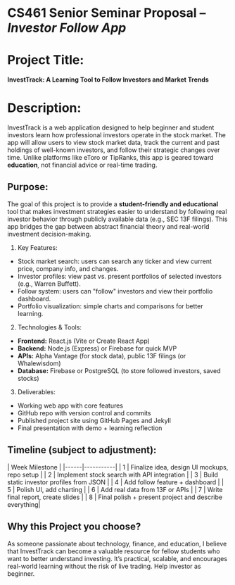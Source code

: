 ---
---
# CS461 Senior Seminar Proposal – *Investor Follow App*

# Project Title:
**InvestTrack: A Learning Tool to Follow Investors and Market Trends**

# Description:
InvestTrack is a web application designed to help beginner and student investors learn how professional investors operate in the stock market. The app will allow users to view stock market data, track the current and past holdings of well-known investors, and follow their strategic changes over time. Unlike platforms like eToro or TipRanks, this app is geared toward **education**, not financial advice or real-time trading.

## Purpose:
The goal of this project is to provide a **student-friendly and educational** tool that makes investment strategies easier to understand by following real investor behavior through publicly available data (e.g., SEC 13F filings). This app bridges the gap between abstract financial theory and real-world investment decision-making.

1) Key Features:
-  Stock market search: users can search any ticker and view current price, company info, and changes.
-  Investor profiles: view past vs. present portfolios of selected investors (e.g., Warren Buffett).
-  Follow system: users can "follow" investors and view their portfolio dashboard.
-  Portfolio visualization: simple charts and comparisons for better learning.

2) Technologies & Tools:
- **Frontend:** React.js (Vite or Create React App)
- **Backend:** Node.js (Express) or Firebase for quick MVP
- **APIs:** Alpha Vantage (for stock data), public 13F filings (or Whalewisdom)
- **Database:** Firebase or PostgreSQL (to store followed investors, saved stocks)

3) Deliverables:
- Working web app with core features
- GitHub repo with version control and commits
- Published project site using GitHub Pages and Jekyll
- Final presentation with demo + learning reflection

## Timeline (subject to adjustment):
| Week  Milestone |
|------|-----------|
| 1    | Finalize idea, design UI mockups, repo setup |
| 2    | Implement stock search with API integration |
| 3    | Build static investor profiles from JSON |
| 4    | Add follow feature + dashboard |
| 5    | Polish UI, add charting |
| 6    | Add real data from 13F or APIs |
| 7    | Write final report, create slides |
| 8    | Final polish + present project and describe everything|

## Why this Project you choose?
As someone passionate about technology, finance, and education, I believe that InvestTrack can become a valuable resource for fellow students who want to better understand investing. It’s practical, scalable, and encourages real-world learning without the risk of live trading. Help investor as beginner.


